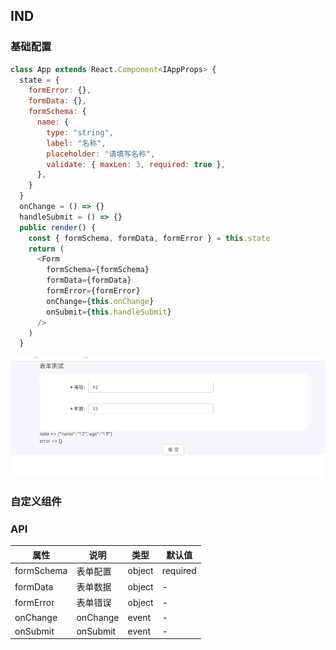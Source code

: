 ## IND

### 基础配置

```javascript
class App extends React.Component<IAppProps> {
  state = {
    formError: {},
    formData: {},
    formSchema: {
      name: {
        type: "string",
        label: "名称",
        placeholder: "请填写名称",
        validate: { maxLen: 3, required: true },
      },
    }
  }
  onChange = () => {}
  handleSubmit = () => {}
  public render() {
    const { formSchema, formData, formError } = this.state
    return (
      <Form
        formSchema={formSchema}
        formData={formData}
        formError={formError}
        onChange={this.onChange}
        onSubmit={this.handleSubmit}
      />
    )
  }
```

<img src='./assert/base.gif' width="600">

### 自定义组件

### API

| 属性       | 说明     | 类型   | 默认值   |
| ---------- | -------- | ------ | -------- |
| formSchema | 表单配置 | object | required |
| formData   | 表单数据 | object | -        |
| formError  | 表单错误 | object | -        |
| onChange   | onChange | event  | -        |
| onSubmit   | onSubmit | event  | -        |
